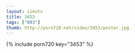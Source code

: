 ```yaml
--- 
layout: sieutv
title: 3453
tags: ["003"]
thumb: http://porn720.net/video/3453/poster.jpg
---
```

{% include porn720 key="3453" %} 
